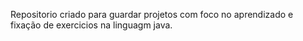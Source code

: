 Repositorio criado para guardar projetos com foco no aprendizado e fixação de exercicios na linguagm java.
